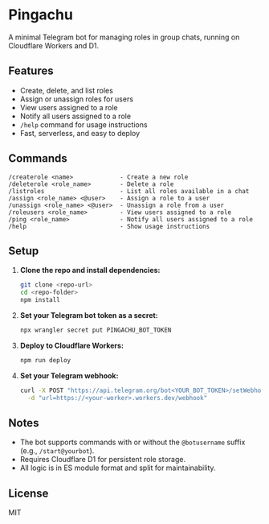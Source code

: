 # Pingachu

A minimal Telegram bot for managing roles in group chats, running on Cloudflare Workers and D1.

## Features

 - Create, delete, and list roles
 - Assign or unassign roles for users
 - View users assigned to a role
 - Notify all users assigned to a role
 - `/help` command for usage instructions
 - Fast, serverless, and easy to deploy

## Commands

```
/createrole <name>             - Create a new role
/deleterole <role_name>        - Delete a role
/listroles                     - List all roles available in a chat
/assign <role_name> <@user>    - Assign a role to a user
/unassign <role_name> <@user>  - Unassign a role from a user
/roleusers <role_name>         - View users assigned to a role
/ping <role_name>              - Notify all users assigned to a role
/help                          - Show usage instructions
```

## Setup

1. **Clone the repo and install dependencies:**

   ```sh
   git clone <repo-url>
   cd <repo-folder>
   npm install
   ```

2. **Set your Telegram bot token as a secret:**

   ```sh
   npx wrangler secret put PINGACHU_BOT_TOKEN
   ```

3. **Deploy to Cloudflare Workers:**

   ```sh
   npm run deploy
   ```

4. **Set your Telegram webhook:**
   ```sh
   curl -X POST "https://api.telegram.org/bot<YOUR_BOT_TOKEN>/setWebhook" \
     -d "url=https://<your-worker>.workers.dev/webhook"
   ```

## Notes

- The bot supports commands with or without the `@botusername` suffix (e.g., `/start@yourbot`).
- Requires Cloudflare D1 for persistent role storage.
- All logic is in ES module format and split for maintainability.

## License

MIT

